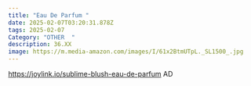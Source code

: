 ```yaml
---
title: "Eau De Parfum "
date: 2025-02-07T03:20:31.878Z
tags: 2025-02-07
Category: "OTHER  "
description: 36.XX
image: https://m.media-amazon.com/images/I/61x2BtmUTpL._SL1500_.jpg
---
```

https://joylink.io/sublime-blush-eau-de-parfum      AD